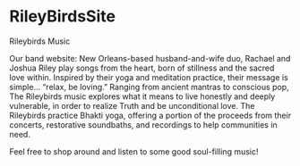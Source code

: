 # RileyBirdsSite
Rileybirds Music

Our band website: New Orleans-based husband-and-wife duo, Rachael and Joshua Riley play songs from the heart, born of stillness and the sacred love within. Inspired by their yoga and meditation practice, their message is simple… “relax, be loving.” Ranging from ancient mantras to conscious pop, The Rileybirds music explores what it means to live honestly and deeply vulnerable, in order to realize Truth and be unconditional love. The Rileybirds practice Bhakti yoga, offering a portion of the proceeds from their concerts, restorative soundbaths, and recordings to help communities in need.

Feel free to shop around and listen to some good soul-filling music!
